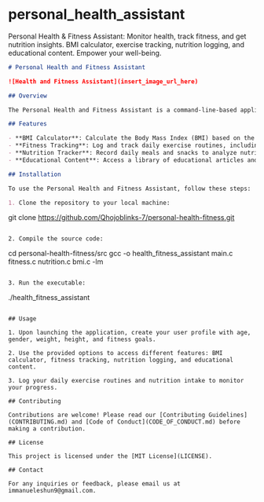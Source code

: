# personal_health_assistant
Personal Health &amp; Fitness Assistant: Monitor health, track fitness, and get nutrition insights. BMI calculator, exercise tracking, nutrition logging, and educational content. Empower your well-being.



```markdown
# Personal Health and Fitness Assistant

![Health and Fitness Assistant](insert_image_url_here)

## Overview

The Personal Health and Fitness Assistant is a command-line-based application designed to help users monitor their health, track fitness activities, and receive personalized nutrition and exercise recommendations. This project aims to promote a healthier lifestyle by providing users with valuable tools and insights to achieve their health and fitness goals.

## Features

- **BMI Calculator**: Calculate the Body Mass Index (BMI) based on the user's height and weight.
- **Fitness Tracking**: Log and track daily exercise routines, including the type of exercise, duration, and intensity.
- **Nutrition Tracker**: Record daily meals and snacks to analyze nutritional intake.
- **Educational Content**: Access a library of educational articles and tips on nutrition, exercise, mental health, and overall well-being.

## Installation

To use the Personal Health and Fitness Assistant, follow these steps:

1. Clone the repository to your local machine:
   ```
   git clone https://github.com/Qhojoblinks-7/personal-health-fitness.git
   ```

2. Compile the source code:
   ```
   cd personal-health-fitness/src
   gcc -o health_fitness_assistant main.c fitness.c nutrition.c bmi.c -lm
   ```

3. Run the executable:
   ```
   ./health_fitness_assistant
   ```

## Usage

1. Upon launching the application, create your user profile with age, gender, weight, height, and fitness goals.

2. Use the provided options to access different features: BMI calculator, fitness tracking, nutrition logging, and educational content.

3. Log your daily exercise routines and nutrition intake to monitor your progress.

## Contributing

Contributions are welcome! Please read our [Contributing Guidelines](CONTRIBUTING.md) and [Code of Conduct](CODE_OF_CONDUCT.md) before making a contribution.

## License

This project is licensed under the [MIT License](LICENSE).

## Contact

For any inquiries or feedback, please email us at immanueleshun9@gmail.com.
```
